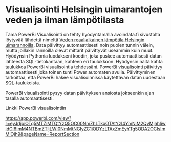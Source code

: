 # Visualisointi Helsingin uimarantojen veden ja ilman lämpötilasta

Tämä PowerBi Visualisointi on tehty hyödyntämällä avoindata.fi sivustolta löytyvää lähdettä nimeltä [Veden reaaliaikainen lämpötila Helsingin uimarannoilla](https://www.avoindata.fi/data/fi/dataset/veden-reaaliaikainen-lampotila-helsingin-uimarannoilla). Data päivittyy automaattisesti noin puolen tunnin välein, mutta joillakin rannoilla olevat mittarit päivittyvät useammin kuin muut. Hyödynsin Pythonia luodakseni koodin, joka puskee automaattisesti datan lähteestä SQL-tietokantaan, kahteen eri taulukkoon. Hyödynsin näitä kahta taulukkoa PowerBi visualisointia tehdessäni. PowerBi visualisointi päivittyy automaattisesti joka toinen tunti Power automaten avulla. Päivittyminen tarkoittaa, että PowerBi hakee visualisoinnissa käytettävän datan uudestaan SQL-taulukoista.

PowerBi visualisointi pysyy datan päivityksen ansiosta jokseenkin ajan tasalla automaattisesti.


Linkki PowerBi visualisointiin

https://app.powerbi.com/view?r=eyJrIjoiOTg5MTZiMTQtYzQ5OC00NmZhLTkxOTAtYzI4YmNiM2QyMjhhIiwidCI6ImM4NTBmZTljLWI0NmMtNGIyZC1iODYzLTAxZmEyYTg5ODA2OCIsImMiOjh9&pageName=ReportSection
